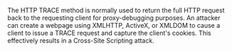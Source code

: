
The HTTP TRACE method is normally used to return the full HTTP request back to
the requesting client for proxy-debugging purposes.
An attacker can create a webpage using XMLHTTP, ActiveX, or XMLDOM to
cause a client to issue a TRACE request and capture the client's cookies.
This effectively results in a Cross-Site Scripting attack.
